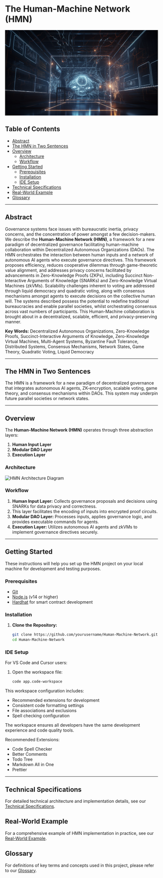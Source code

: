 # The Human-Machine Network (HMN) <!-- omit in toc -->

![illustration](docs/imgs/img1.png)

## Table of Contents <!-- omit in toc -->

- [Abstract](#abstract)
- [The HMN in Two Sentences](#the-hmn-in-two-sentences)
- [Overview](#overview)
  - [Architecture](#architecture)
  - [Workflow](#workflow)
- [Getting Started](#getting-started)
  - [Prerequisites](#prerequisites)
  - [Installation](#installation)
  - [IDE Setup](#ide-setup)
- [Technical Specifications](#technical-specifications)
- [Real-World Example](#real-world-example)
- [Glossary](#glossary)

---

## Abstract

Governance systems face issues with bureaucratic inertia, privacy concerns, and the concentration of power amongst a few
decision-makers. We describe the **Human-Machine Network (HMN)**, a framework for a new paradigm of decentralized governance
facilitating human-machine collaboration within Decentralized Autonomous Organizations (DAOs). The HMN orchestrates the
interaction between human inputs and a network of autonomous AI agents who execute governance directives. This framework
proposes efficiency, reduces cooperative dilemmas through game-theoretic value alignment, and addresses privacy concerns
facilitated by advancements in Zero-Knowledge Proofs (ZKPs), including Succinct Non-Interactive Arguments of Knowledge
(SNARKs) and Zero-Knowledge Virtual Machines (zkVMs). Scalability challenges inherent to voting are addressed through liquid
democracy and quadratic voting, along with consensus mechanisms amongst agents to execute decisions on the collective human
will. The systems described possess the potential to redefine traditional bureaucracies and enable parallel societies, whilst
orchestrating consensus across vast numbers of participants. This Human-Machine collaboration is brought about in a
decentralized, scalable, efficient, and privacy-preserving manner.

**Key Words:** Decentralized Autonomous Organizations, Zero-Knowledge Proofs, Succinct-Interactive Arguments of Knowledge,
Zero-Knowledge Virtual Machines, Multi-Agent Systems, Byzantine Fault Tolerance, Distributed Systems, Consensus Mechanisms,
Network States, Game Theory, Quadratic Voting, Liquid Democracy

---

## The HMN in Two Sentences

The HMN is a framework for a new paradigm of decentralized governance that integrates autonomous AI agents, ZK-encryption,
scalable voting, game theory, and consensus mechanisms within DAOs. This system may underpin future parallel societies
or network states.

---

## Overview

The **Human-Machine Network (HMN)** operates through three abstraction layers:

1. **Human Input Layer**
2. **Modular DAO Layer**
3. **Execution Layer**

### Architecture

<!-- TODO: Add architecture diagram -->

![HMN Architecture Diagram](docs/architecture_diagram.png)

### Workflow

1. **Human Input Layer:** Collects governance proposals and decisions using SNARKs for data privacy and correctness.
2. This layer facilitates the encoding of inputs into encrypted proof circuits.
3. **Modular DAO Layer:** Processes inputs, applies governance logic, and provides executable commands for agents.
4. **Execution Layer:** Utilizes autonomous AI agents and zkVMs to implement governance directives securely.

---

## Getting Started

These instructions will help you set up the HMN project on your local machine for development and testing purposes.

### Prerequisites

- [Git](https://git-scm.com/downloads)
- [Node.js](https://nodejs.org/) (v14 or higher)
- [Hardhat](https://hardhat.org/) for smart contract development

### Installation

1. **Clone the Repository:**

   ```bash
   git clone https://github.com/yourusername/Human-Machine-Network.git
   cd Human-Machine-Network
   ```

### IDE Setup

For VS Code and Cursor users:

1. Open the workspace file:

   ```bash
   code app.code-workspace
   ```

This workspace configuration includes:

- Recommended extensions for development
- Consistent code formatting settings
- File associations and exclusions
- Spell checking configuration

The workspace ensures all developers have the same development experience and code quality tools.

Recommended Extensions:

- Code Spell Checker
- Better Comments
- Todo Tree
- Markdown All in One
- Prettier

---

## Technical Specifications

For detailed technical architecture and implementation details, see our [Technical Specifications](docs/Technical_Specifications.md).

## Real-World Example

For a comprehensive example of HMN implementation in practice, see our [Real-World Example](docs/Real_World_Example.md).

## Glossary

For definitions of key terms and concepts used in this project, please refer to our [Glossary](.github/GLOSSARY.md).
